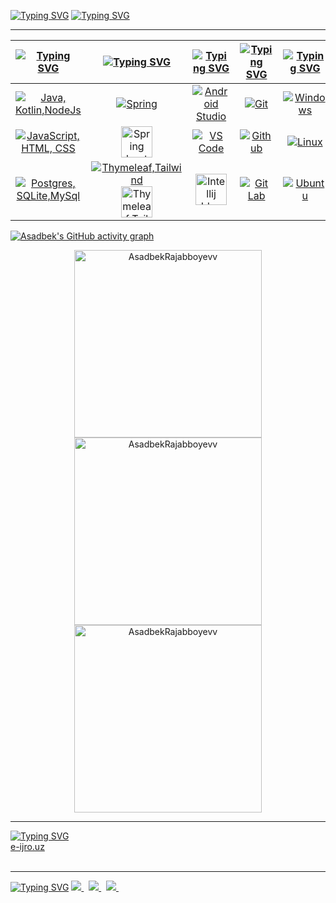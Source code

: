 

<a href="https://git.io/typing-svg"><img src="https://readme-typing-svg.herokuapp.com?font=Fira+Code&size=28&duration=7000&pause=1000&color=00FF2B&center=true&vCenter=true&repeat=false&random=false&width=1000&lines=Men+haqimda+%3A" alt="Typing SVG"/></a>
      <a href="https://git.io/typing-svg"><img src="https://readme-typing-svg.demolab.com?font=Fira+Code&size=15&pause=1000&color=00FF2B&center=true&vCenter=true&multiline=true&repeat=false&random=false&width=950&height=75&lines=Ismim+Asadbek+Rajabboyev,+Java spring boot va spring dasturchisiman " alt="Typing SVG" /></a>
<hr>


| [![Typing SVG](https://readme-typing-svg.herokuapp.com?font=Fira+Code&size=25&pause=1000&color=00FF2B&center=true&vCenter=true&repeat=false&random=false&width=300&lines=Languages)](https://git.io/typing-svg) | [![Typing SVG](https://readme-typing-svg.herokuapp.com?font=Fira+Code&size=25&pause=1000&color=00FF2B&center=true&vCenter=true&repeat=false&random=false&width=200&lines=Frameworks)](https://git.io/typing-svg) | [![Typing SVG](https://readme-typing-svg.herokuapp.com?font=Fira+Code&size=25&pause=1000&color=00FF2B&center=true&vCenter=true&repeat=false&random=false&width=200&lines=IDEs)](https://git.io/typing-svg) | [![Typing SVG](https://readme-typing-svg.herokuapp.com?font=Fira+Code&size=25&pause=1000&color=00FF2B&center=true&vCenter=true&repeat=false&random=false&width=200&lines=Tools)](https://git.io/typing-svg) | [![Typing SVG](https://readme-typing-svg.herokuapp.com?font=Fira+Code&size=25&pause=1000&color=00FF2B&center=true&vCenter=true&repeat=false&random=false&width=300&lines=Operating+Systems)](https://git.io/typing-svg) |
| ----- | ---- | ---- | ---- | ---- |
| <div align="center"><a href="https://skillicons.dev"><img src="https://skillicons.dev/icons?i=java,kotlin,nodejs" title="Java, Kotlin,NodeJs"/></a></div> | <div align="center"><a href="https://skillicons.dev"><img src="https://skillicons.dev/icons?i=spring" title="Spring"/></a></div>| <div align="center"><a href="https://skillicons.dev"><img src="https://skillicons.dev/icons?i=androidstudio" title="Android Studio"/></a></div> | <div align="center"><a href="https://skillicons.dev"><img src="https://skillicons.dev/icons?i=git" title="Git"/></a></div> | <div align="center"><a href="https://skillicons.dev"><img src="https://skillicons.dev/icons?i=windows" title="Windows"/></a></div> |
| <div align="center"><a href="https://skillicons.dev"><img src="https://skillicons.dev/icons?i=js,html,css" title="JavaScript, HTML, CSS"/></a></div> | <div align="center"><a href="https://skillicons.dev"><img src="https://spring.io/img/projects/spring-boot.svg" style="width:50px;"  title="Spring boot"/></a></div> | <div align="center"><a href="https://skillicons.dev"><img src="https://skillicons.dev/icons?i=vscode" title="VS Code"/></a></div> | <div align="center"><a href="https://skillicons.dev"><img src="https://skillicons.dev/icons?i=github" title="Github"/></a></div> | <div align="center"><a href="https://skillicons.dev"><img src="https://skillicons.dev/icons?i=linux" title="Linux"/></a></div> |
| <div align="center"><a href="https://skillicons.dev"><img src="https://skillicons.dev/icons?i=postgres,sqlite,mysql" title="Postgres, SQLite,MySql"/></a></div> | <div align="center"><a href="https://skillicons.dev"><img src="https://skillicons.dev/icons?i=tailwind"  title="Thymeleaf,Tailwind"> <img style="width:50px;" src="https://www.thymeleaf.org/images/thymeleaf.png" title="Thymeleaf,Tailwind"/></a></div> | <div align="center"><a href="https://skillicons.dev"><img style="width:50px;" src="https://upload.wikimedia.org/wikipedia/commons/thumb/e/ef/JetBrains_IntelliJ_IDEA_Product_Icon.svg/96px-JetBrains_IntelliJ_IDEA_Product_Icon.svg.png" title="Intellij Idea"/></a></div> | <div align="center"><a href="https://skillicons.dev"><img src="https://skillicons.dev/icons?i=gitlab" title="Git Lab"/></a></div> | <div align="center"><a href="https://skillicons.dev"><img src="https://skillicons.dev/icons?i=ubuntu" title="Ubuntu"/></a></div> | 

  [![Asadbek's GitHub activity graph](https://github-readme-activity-graph.vercel.app/graph?username=asadbekrajabboyevv&theme=github-compact&bg_color=000000&line=009A22&point=98FB98&color=00FF2B&title_color=00FF2B&area=true)](https://github.com/ashutosh00710/github-readme-activity-graph)
<div align="center" style="bakcground-color:black;">
  <a href="https://github.com/anuraghazra/github-readme-stats">
    <img src="https://github-readme-stats-davevad93s-projects.vercel.app/api/top-langs?username=asadbekrajabboyevv&show_icons=true&locale=en&layout=compact&langs_count=16&title_color=00FF2B&text_color=00FF2B&border_color=00FF2B&theme=chartreuse-dark" alt="AsadbekRajabboyevv" width=300 />
  </a>
  <a href="https://github.com/anuraghazra/github-readme-stats">
    <img src="https://github-readme-stats-davevad93s-projects.vercel.app/api?username=asadbekrajabboyevv&show_icons=true&locale=en&title_color=00FF2B&text_color=00FF2B&icon_color=00FF2B&border_color=00FF2B&theme=chartreuse-dark&show=discussions_answered,prs_merged,reviews&include_all_commits=true" alt="AsadbekRajabboyevv" width=300 />
  </a>
  <a href="https://github.com/DenverCoder1/github-readme-streak-stats">
    <img src="https://github-readme-streak-stats-davevad93s-projects.vercel.app/?user=asadbekrajabboyevv&&border=00FF2B&stroke=00FF2B&ring=00FF2B&fire=00FF2B&currStreakNum=00FF2B&sideNums=00FF2B&currStreakLabel=00FF2B&sideLabels=00FF2B&dates=00FF2B&theme=chartreuse-dark" alt="AsadbekRajabboyevv" width=300 />
  </a>
</div>
<hr>
  <summary><a href="https://git.io/typing-svg"><img src="https://readme-typing-svg.demolab.com?font=Fira+Code&pause=1000&color=00FF2B&center=true&vCenter=true&multiline=true&repeat=false&random=false&width=850&lines=Top+Porjects:" alt="Typing SVG" /></a></summary>
  <a href="http://90.156.199.148:7072/login" target="_blank">e-ijro.uz</a></strong><br><br>
<hr>
<a href="https://git.io/typing-svg"><img src="https://readme-typing-svg.demolab.com?font=Fira+Code&size=15&pause=1000&color=00FF2B&center=true&vCenter=true&multiline=true&repeat=false&random=false&width=950&height=75&lines=Contact+with+me:" alt="Typing SVG" /></a>
<a href="https://t.me/mr_rajabboyevv">
  <img src="https://img.shields.io/badge/Telegram-1DA1F2?style=for-the-badge&logo=telegram&logoColor=white" />    
</a>&nbsp;
<a href="mailto:shkoga.irbuc@gmail.com">
  <img src="https://img.shields.io/badge/gmail-D14836?style=for-the-badge&logo=gmail&logoColor=white" />
</a>&nbsp;
<a href="https://www.linkedin.com/in/asadbek-rajabboyev-8b0338297/">
  <img src="https://img.shields.io/badge/linkedin-%230077B5.svg?&style=for-the-badge&logo=linkedin&logoColor=white" />
</a>&nbsp;
